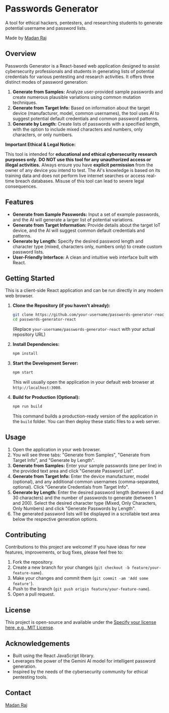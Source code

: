 
# Passwords Generator

A tool for ethical hackers, pentesters, and researching students to generate potential username and password lists.

Made by [Madan Raj](https://www.linkedin.com/in/madanraj0)

## Overview

Passwords Generator is a React-based web application designed to assist cybersecurity professionals and students in generating lists of potential credentials for various pentesting and research activities. It offers three distinct modes of password generation:

1.  **Generate from Samples:** Analyze user-provided sample passwords and create numerous plausible variations using common mutation techniques.
2.  **Generate from Target Info:** Based on information about the target device (manufacturer, model, common usernames), the tool uses AI to suggest potential default credentials and common password patterns.
3.  **Generate by Length:** Create lists of passwords with a specified length, with the option to include mixed characters and numbers, only characters, or only numbers.

**Important Ethical & Legal Notice:**

This tool is intended for **educational and ethical cybersecurity research purposes only**. **DO NOT use this tool for any unauthorized access or illegal activities.** Always ensure you have **explicit permission** from the owner of any device you intend to test. The AI's knowledge is based on its training data and does not perform live internet searches or access real-time breach databases. Misuse of this tool can lead to severe legal consequences.

## Features

* **Generate from Sample Passwords:** Input a set of example passwords, and the AI will generate a larger list of potential variations.
* **Generate from Target Information:** Provide details about the target IoT device, and the AI will suggest common default credentials and patterns.
* **Generate by Length:** Specify the desired password length and character type (mixed, characters only, numbers only) to create custom password lists.
* **User-Friendly Interface:** A clean and intuitive web interface built with React.

## Getting Started

This is a client-side React application and can be run directly in any modern web browser.

1.  **Clone the Repository (if you haven't already):**
    ```bash
    git clone https://github.com/your-username/passwords-generator-react.git
    cd passwords-generator-react
    ```
    (Replace `your-username/passwords-generator-react` with your actual repository URL)

2.  **Install Dependencies:**
    ```bash
    npm install
    ```

3.  **Start the Development Server:**
    ```bash
    npm start
    ```
    This will usually open the application in your default web browser at `http://localhost:3000`.

4.  **Build for Production (Optional):**
    ```bash
    npm run build
    ```
    This command builds a production-ready version of the application in the `build` folder. You can then deploy these static files to a web server.

## Usage

1.  Open the application in your web browser.
2.  You will see three tabs: "Generate from Samples", "Generate from Target Info", and "Generate by Length".
3.  **Generate from Samples:** Enter your sample passwords (one per line) in the provided text area and click "Generate Password List".
4.  **Generate from Target Info:** Enter the device manufacturer, model (optional), and any additional common usernames (comma-separated, optional). Click "Generate Credentials from Target Info".
5.  **Generate by Length:** Enter the desired password length (between 6 and 30 characters) and the number of passwords to generate (between 1 and 200). Select the desired character type (Mixed, Only Characters, Only Numbers) and click "Generate Passwords by Length".
6.  The generated password lists will be displayed in a scrollable text area below the respective generation options.

## Contributing

Contributions to this project are welcome! If you have ideas for new features, improvements, or bug fixes, please feel free to:

1.  Fork the repository.
2.  Create a new branch for your changes (`git checkout -b feature/your-feature-name`).
3.  Make your changes and commit them (`git commit -am 'Add some feature'`).
4.  Push to the branch (`git push origin feature/your-feature-name`).
5.  Open a pull request.

## License

This project is open-source and available under the [Specify your license here, e.g., MIT License](LICENSE).

## Acknowledgements

* Built using the React JavaScript library.
* Leverages the power of the Gemini AI model for intelligent password generation.
* Inspired by the needs of the cybersecurity community for ethical pentesting tools.

## Contact

[Madan Raj](https://www.linkedin.com/in/madanraj0)
